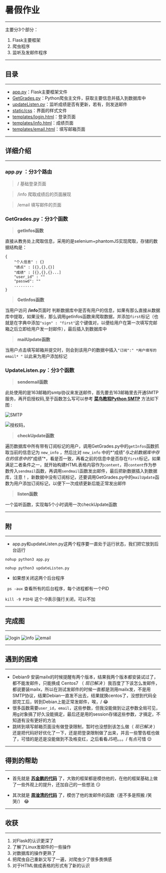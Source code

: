 # 暑假作业
---
主要分3个部分：

 1. Flask主要框架
 2. 爬虫程序
 3. 监听及发邮件程序
 
---




## 目录
---
- [app.py][1]：Flask主要框架文件
- [GetGrades.py][2]：Python爬虫主文件，获取主要信息并插入到数据库中
- [updateListen.py][3]：监听成绩是否有更新，若有，则发送邮件
- [static/css][4]：界面的样式文件
- [templates/login.html][5]：登录页面
- [templates/info.html][6]：成绩页面
- [templates/email.html][7]：填写邮箱页面

---
## 详细介绍
---
### app.py ：分3个路由

> / 基础登录页面 

> /info 爬取成绩后的页面展现

> /email 填写邮件的页面


### GetGrades.py：分3个函数

> **getInfos函数**

直接从教务处上爬取信息，采用的是selenium+phantomJS实现爬取，存储的数据结构是：

```
{
    "个人信息" : {}
    "绩点" : [{},{},{}]
    "成绩" : [{},{},{}...]
    "user_id" : ""
    "passwd": ""
    .........
}
```
> **GetInfos函数**

当用户访问 **/info**页面时 判断数据库中是否有用户的信息，如果有那么直接从数据库中提取，如果没有，那么调用getInfos函数来爬取数据，并添加`first`标记（也就是在字典中添加`"sign" : "first"`这个键值对，以便给用户在第一次填写完邮箱之后立即给用户发一封邮件），最后插入到数据库中

> **mailUpdate函数**

当用户点击填写邮箱并提交时，则会到该用户的数据中插入`"订阅":" *用户填写的email* "` 以此来为用户添加标记

### UpdateListen.py：分3个函数

> **sendemail函数**

此处使用的是163邮箱的smtp协议来发送邮件，首先要去163邮箱里去开通SMTP服务，再开启授权码,至于函数怎么写可以参考 **[菜鸟教程Python SMTP][8]** 
方法如下图 :

![SMTP](https://images.gitee.com/uploads/images/2018/0807/110643_9d426de9_2046054.png "smtp.png")

![授权码](https://images.gitee.com/uploads/images/2018/0807/121738_58a94960_2046054.png "授权码.png")，

> **checkUpdate函数**

遍历数据库中所有带有订阅标记的用户，调用GetGrades.py中的`getInfos`函数抓取当前的信息记为 `new_info` ，然后比对 `new_info`  中的*“成绩”*与之前数据库中存在的信息中的*“成绩”*，看是否一致，再看之前的信息中是否存在`first`标记，如果满足二者条件之一，就开始构建HTML表格内容作为`content`，将`content`作为参数传入`sendmail`函数，再调用`sendmail`函数发出邮件，最后把新数据插入到数据库，注意！，新数据中没有订阅标记，还要调用GetGrades.py中的`mailUpdate`函数为用户添加订阅标记，以便下一次成绩更新后能正常发出邮件

> **listen函数**

一个监听函数，实现每5个小时调用一次checkUpdate函数

---
## 附
---
- app.py和updateListen.py这两个程序要一直处于运行状态，我们把它放到后台运行

`nohup python3 app.py `

`nohup python3 updateListen.py`

- 如果想关闭这两个后台程序

` ps -aux` 查看所有的后台程序，每个进程都有一个PID

` kill -9 PID号 ` 这个-9表示强行关闭，可以不加

---
## 完成图
---
![login](https://images.gitee.com/uploads/images/2018/0807/125143_971416e3_2046054.png "登录.png")
![info](https://images.gitee.com/uploads/images/2018/0807/125120_d8551f9d_2046054.png "info.png")
![email](https://images.gitee.com/uploads/images/2018/0807/125206_1483d11b_2046054.png "mail.png")

---
## 遇到的困难
---
- Debian9 安装mailx的时候提醒有两个版本，结果我两个版本都安装试过了，都不能发邮件，只能换成 Centos7 （ *现已解决* ）我百度了下该怎么发邮件，都说要装mailx，所以在测试发邮件的时候一直都是测用mailx发，不是用SMTP协议，结果Debian一直发不出去，结果就换centos了，没想到代码全部完工后，转到Debian上能正常发邮件，唉，/ :joy: 
- 很多函数需要`user_id`，`email`，这些参数，但我没能做到让这参数全局可见，用g对象搞了好久没能搞定，最后还是用的session存储这些参数，才搞定，不知道有没有更好的方法
- 跳转到填写邮箱页面没有做登录限制，暂时也没想到该怎么做（ *现已解决* ）还是把代码好好优化了一下，还是把登录限制做了出来，并且一些警告框也做了，可惜的是还是没能做到不及格变红，之后看看JS吧。。。/ 有点可惜 :relieved: 

---
## 得到的帮助
---

- 首先就是 **[苏金鹏的代码][9]** 了，大致的框架都是模仿他的，在他的框架基础上做了一些外观上的提升，还加自己的一些想法 :smirk: 

- 其次就是 **[周淦清的代码][10]** 了，模仿了他的发邮件的函数（差不多是照搬  /笑哭/） :joy: 

---
## 收获
---

 1. 对Flask的认识更深了
 2. 了解了Linux发邮件的一些操作
 3. 对数据库的操作更熟了
 4. 把爬虫自己重新又写了一遍，对爬虫少了很多畏惧感
 5. 对于HTML做成表格的形式有了新的认识


  [1]: app.py
  [2]: GetGrades.py
  [3]: updateListen.py
  [4]: static/css
  [5]: templates/login.html
  [6]: templates/info.html
  [7]: templates/email.html
  [8]: http://www.runoob.com/python3/python3-smtp.html
  [9]: https://github.com/suings/Dev_ops/tree/master/Summer/flask
  [10]: https://gitee.com/Mark-ThinkPad/2018_Summer_Holiday/tree/master/task/%E6%88%90%E7%BB%A9%E6%9F%A5%E8%AF%A2%E7%B3%BB%E7%BB%9F